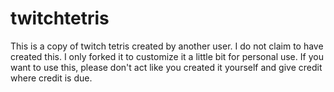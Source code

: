 # twitchtetris

This is a copy of twitch tetris created by another user. I do not claim to have created this. I only forked it to customize it a little bit for personal use. If you want to use this, please don't act like you created it yourself and give credit where credit is due.

